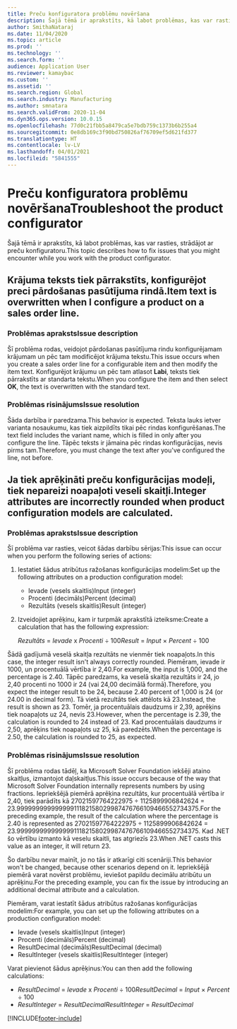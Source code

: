 ```yaml
---
title: Preču konfiguratora problēmu novēršana
description: Šajā tēmā ir aprakstīts, kā labot problēmas, kas var rasties, strādājot ar preču konfiguratoru.
author: SmithaNataraj
ms.date: 11/04/2020
ms.topic: article
ms.prod: ''
ms.technology: ''
ms.search.form: ''
audience: Application User
ms.reviewer: kamaybac
ms.custom: ''
ms.assetid: ''
ms.search.region: Global
ms.search.industry: Manufacturing
ms.author: smnatara
ms.search.validFrom: 2020-11-04
ms.dyn365.ops.version: 10.0.15
ms.openlocfilehash: 77d0c21fbb5a8479ca5e7bdb759c1373b6b255a4
ms.sourcegitcommit: 0e8db169c3f90bd750826af76709ef5d621fd377
ms.translationtype: HT
ms.contentlocale: lv-LV
ms.lasthandoff: 04/01/2021
ms.locfileid: "5841555"
---
```

# <a name="troubleshoot-the-product-configurator"></a><span data-ttu-id="cc891-103">Preču konfiguratora problēmu novēršana</span><span class="sxs-lookup"><span data-stu-id="cc891-103">Troubleshoot the product configurator</span></span>

<span data-ttu-id="cc891-104">Šajā tēmā ir aprakstīts, kā labot problēmas, kas var rasties, strādājot ar preču konfiguratoru.</span><span class="sxs-lookup"><span data-stu-id="cc891-104">This topic describes how to fix issues that you might encounter while you work with the product configurator.</span></span>

## <a name="item-text-is-overwritten-when-i-configure-a-product-on-a-sales-order-line"></a><span data-ttu-id="cc891-105">Krājuma teksts tiek pārrakstīts, konfigurējot preci pārdošanas pasūtījuma rindā.</span><span class="sxs-lookup"><span data-stu-id="cc891-105">Item text is overwritten when I configure a product on a sales order line.</span></span>

### <a name="issue-description"></a><span data-ttu-id="cc891-106">Problēmas apraksts</span><span class="sxs-lookup"><span data-stu-id="cc891-106">Issue description</span></span>

<span data-ttu-id="cc891-107">Šī problēma rodas, veidojot pārdošanas pasūtījuma rindu konfigurējamam krājumam un pēc tam modificējot krājuma tekstu.</span><span class="sxs-lookup"><span data-stu-id="cc891-107">This issue occurs when you create a sales order line for a configurable item and then modify the item text.</span></span> <span data-ttu-id="cc891-108">Konfigurējot krājumu un pēc tam atlasot **Labi**, teksts tiek pārrakstīts ar standarta tekstu.</span><span class="sxs-lookup"><span data-stu-id="cc891-108">When you configure the item and then select **OK**, the text is overwritten with the standard text.</span></span>

### <a name="issue-resolution"></a><span data-ttu-id="cc891-109">Problēmas risinājums</span><span class="sxs-lookup"><span data-stu-id="cc891-109">Issue resolution</span></span>

<span data-ttu-id="cc891-110">Šāda darbība ir paredzama.</span><span class="sxs-lookup"><span data-stu-id="cc891-110">This behavior is expected.</span></span> <span data-ttu-id="cc891-111">Teksta lauks ietver varianta nosaukumu, kas tiek aizpildīts tikai pēc rindas konfigurēšanas.</span><span class="sxs-lookup"><span data-stu-id="cc891-111">The text field includes the variant name, which is filled in only after you configure the line.</span></span> <span data-ttu-id="cc891-112">Tāpēc teksts ir jāmaina pēc rindas konfigurācijas, nevis pirms tam.</span><span class="sxs-lookup"><span data-stu-id="cc891-112">Therefore, you must change the text after you've configured the line, not before.</span></span>

## <a name="integer-attributes-are-incorrectly-rounded-when-product-configuration-models-are-calculated"></a><span data-ttu-id="cc891-113">Ja tiek aprēķināti preču konfigurācijas modeļi, tiek nepareizi noapaļoti veseli skaitļi.</span><span class="sxs-lookup"><span data-stu-id="cc891-113">Integer attributes are incorrectly rounded when product configuration models are calculated.</span></span>

### <a name="issue-description"></a><span data-ttu-id="cc891-114">Problēmas apraksts</span><span class="sxs-lookup"><span data-stu-id="cc891-114">Issue description</span></span>

<span data-ttu-id="cc891-115">Šī problēma var rasties, veicot šādas darbību sērijas:</span><span class="sxs-lookup"><span data-stu-id="cc891-115">This issue can occur when you perform the following series of actions:</span></span>

1. <span data-ttu-id="cc891-116">Iestatiet šādus atribūtus ražošanas konfigurācijas modelim:</span><span class="sxs-lookup"><span data-stu-id="cc891-116">Set up the following attributes on a production configuration model:</span></span>

    - <span data-ttu-id="cc891-117">Ievade (vesels skaitlis)</span><span class="sxs-lookup"><span data-stu-id="cc891-117">Input (integer)</span></span>
    - <span data-ttu-id="cc891-118">Procenti (decimāls)</span><span class="sxs-lookup"><span data-stu-id="cc891-118">Percent (decimal)</span></span>
    - <span data-ttu-id="cc891-119">Rezultāts (vesels skaitlis)</span><span class="sxs-lookup"><span data-stu-id="cc891-119">Result (integer)</span></span>

2. <span data-ttu-id="cc891-120">Izveidojiet aprēķinu, kam ir turpmāk aprakstītā izteiksme:</span><span class="sxs-lookup"><span data-stu-id="cc891-120">Create a calculation that has the following expression:</span></span>

    <span data-ttu-id="cc891-121">*Rezultāts* = *Ievade* x *Procenti* ÷ 100</span><span class="sxs-lookup"><span data-stu-id="cc891-121">*Result* = *Input* × *Percent* ÷ 100</span></span>

<span data-ttu-id="cc891-122">Šādā gadījumā veselā skaitļa rezultāts ne vienmēr tiek noapaļots.</span><span class="sxs-lookup"><span data-stu-id="cc891-122">In this case, the integer result isn't always correctly rounded.</span></span> <span data-ttu-id="cc891-123">Piemēram, ievade ir 1000, un procentuālā vērtība ir 2,40.</span><span class="sxs-lookup"><span data-stu-id="cc891-123">For example, the input is 1,000, and the percentage is 2.40.</span></span> <span data-ttu-id="cc891-124">Tāpēc paredzams, ka veselā skaitļa rezultāts ir 24, jo 2,40 procenti no 1000 ir 24 (vai 24,00 decimālā formā).</span><span class="sxs-lookup"><span data-stu-id="cc891-124">Therefore, you expect the integer result to be 24, because 2.40 percent of 1,000 is 24 (or 24.00 in decimal form).</span></span> <span data-ttu-id="cc891-125">Tā vietā rezultāts tiek attēlots kā 23.</span><span class="sxs-lookup"><span data-stu-id="cc891-125">Instead, the result is shown as 23.</span></span> <span data-ttu-id="cc891-126">Tomēr, ja procentuālais daudzums ir 2,39, aprēķins tiek noapaļots uz 24, nevis 23.</span><span class="sxs-lookup"><span data-stu-id="cc891-126">However, when the percentage is 2.39, the calculation is rounded to 24 instead of 23.</span></span> <span data-ttu-id="cc891-127">Kad procentuālais daudzums ir 2,50, aprēķins tiek noapaļots uz 25, kā paredzēts.</span><span class="sxs-lookup"><span data-stu-id="cc891-127">When the percentage is 2.50, the calculation is rounded to 25, as expected.</span></span>

### <a name="issue-resolution"></a><span data-ttu-id="cc891-128">Problēmas risinājums</span><span class="sxs-lookup"><span data-stu-id="cc891-128">Issue resolution</span></span>

<span data-ttu-id="cc891-129">Šī problēma rodas tādēļ, ka Microsoft Solver Foundation iekšēji ataino skaitļus, izmantojot daļskaitļus.</span><span class="sxs-lookup"><span data-stu-id="cc891-129">This issue occurs because of the way that Microsoft Solver Foundation internally represents numbers by using fractions.</span></span> <span data-ttu-id="cc891-130">Iepriekšējā piemērā aprēķina rezultāts, kur procentuālā vērtība ir 2,40, tiek parādīts kā 27021597764222975 ÷ 1125899906842624 = 23.99999999999999911182158029987476766109466552734375.</span><span class="sxs-lookup"><span data-stu-id="cc891-130">For the preceding example, the result of the calculation where the percentage is 2.40 is represented as 27021597764222975 ÷ 1125899906842624 = 23.99999999999999911182158029987476766109466552734375.</span></span> <span data-ttu-id="cc891-131">Kad .NET šo vērtību izmanto kā veselu skaitli, tas atgriezīs 23.</span><span class="sxs-lookup"><span data-stu-id="cc891-131">When .NET casts this value as an integer, it will return 23.</span></span>

<span data-ttu-id="cc891-132">Šo darbību nevar mainīt, jo no tās ir atkarīgi citi scenāriji.</span><span class="sxs-lookup"><span data-stu-id="cc891-132">This behavior won't be changed, because other scenarios depend on it.</span></span> <span data-ttu-id="cc891-133">Iepriekšējā piemērā varat novērst problēmu, ieviešot papildu decimālu atribūtu un aprēķinu.</span><span class="sxs-lookup"><span data-stu-id="cc891-133">For the preceding example, you can fix the issue by introducing an additional decimal attribute and a calculation.</span></span>

<span data-ttu-id="cc891-134">Piemēram, varat iestatīt šādus atribūtus ražošanas konfigurācijas modelim:</span><span class="sxs-lookup"><span data-stu-id="cc891-134">For example, you can set up the following attributes on a production configuration model:</span></span>

- <span data-ttu-id="cc891-135">Ievade (vesels skaitlis)</span><span class="sxs-lookup"><span data-stu-id="cc891-135">Input (integer)</span></span>
- <span data-ttu-id="cc891-136">Procenti (decimāls)</span><span class="sxs-lookup"><span data-stu-id="cc891-136">Percent (decimal)</span></span>
- <span data-ttu-id="cc891-137">ResultDecimal (decimāls)</span><span class="sxs-lookup"><span data-stu-id="cc891-137">ResultDecimal (decimal)</span></span>
- <span data-ttu-id="cc891-138">ResultInteger (vesels skaitlis)</span><span class="sxs-lookup"><span data-stu-id="cc891-138">ResultInteger (integer)</span></span>

<span data-ttu-id="cc891-139">Varat pievienot šādus aprēķinus:</span><span class="sxs-lookup"><span data-stu-id="cc891-139">You can then add the following calculations:</span></span>

- <span data-ttu-id="cc891-140">*ResultDecimal* = *Ievade* x *Procenti* ÷ 100</span><span class="sxs-lookup"><span data-stu-id="cc891-140">*ResultDecimal* = *Input* × *Percent* ÷ 100</span></span>
- <span data-ttu-id="cc891-141">*ResultInteger* = *ResultDecimal*</span><span class="sxs-lookup"><span data-stu-id="cc891-141">*ResultInteger* = *ResultDecimal*</span></span>


[!INCLUDE[footer-include](../../includes/footer-banner.md)]